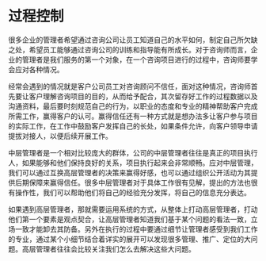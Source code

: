 # 过程控制

很多企业的管理者希望通过咨询公司让员工知道自己的水平如何，制定自己所欠缺之处，希望员工能够通过咨询公司的训练和指导能有所成长。对于咨询师而言，企业的管理者是我们服务的第一个对象，在一个咨询项目进行的过程中，咨询师要学会应对各种情况。

经常会遇到的情况就是客户公司员工对咨询顾问不信任，面对这种情况，咨询师首先要让客户理解咨询项目的目的，从而给予配合，其次留存好工作的过程数据以及沟通资料，最后要时刻规范自己的行为，以职业的态度和专业的精神帮助客户完成所需工作，赢得客户的认可。赢得信任还有一种方式就是想办法多让客户参与项目的实际工作，在工作中鼓励客户发挥自己的长处，如果条件允许，向客户领导申请提拔对接人，以便后续开展工作。

中层管理者是一个相对比较庞大的群体，公司的中层管理者往往是真正的项目执行人，如果能够和他们保持良好的关系，项目执行起来会非常顺畅。应对中层管理，我们可以通过互换高层管理者的决策来赢得好感，也可以通过组织公开活动为其提供后期保障来赢得信任。很多中层管理者对于具体工作很有见解，提出的方法也很有操作性，我们可以帮助他们将自己的经验充分发挥，将自己的信息充分表达。

如果遇到高层管理者，那就需要运用系统的方式，从整体上打动高层管理者，打动他们第一个要素是观点契合，让高层管理者知道我们基于某个问题的看法一致，立场一致才能卸去其防备。另外在执行的过程中要通过细节让管理者感受到我们工作的专业，通过某个小细节结合着详实的展开可以发现很多管理、推广、定位的大问题。高层管理者往往会比较关注我们怎么去解决这些大问题。

